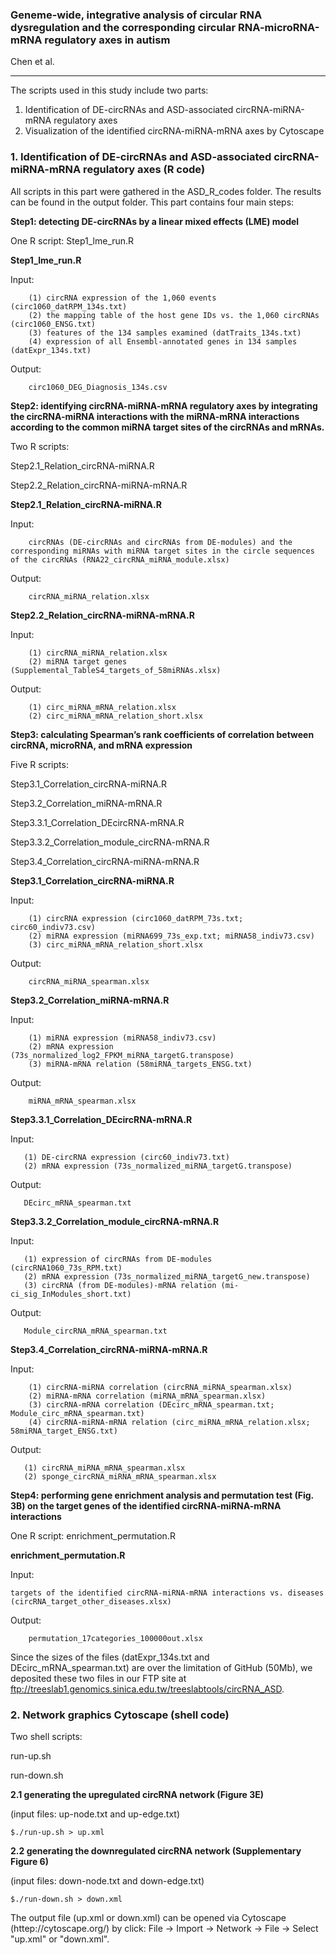 ### Geneme-wide, integrative analysis of circular RNA dysregulation and the corresponding circular RNA-microRNA-mRNA regulatory axes in autism
Chen et al. 

---
The scripts used in this study include two parts: 
1. Identification of DE-circRNAs and ASD-associated circRNA-miRNA-mRNA regulatory axes
2. Visualization of the identified circRNA-miRNA-mRNA axes by Cytoscape

### 1. Identification of DE-circRNAs and ASD-associated circRNA-miRNA-mRNA regulatory axes (R code)

All scripts in this part were gathered in the ASD_R_codes folder. The results can be found in the output folder. This part contains four main steps:

**Step1: detecting DE-circRNAs by a linear mixed effects (LME) model**

One R script: Step1_lme_run.R

**Step1_lme_run.R**

  Input:

        (1) circRNA expression of the 1,060 events (circ1060_datRPM_134s.txt)
        (2) the mapping table of the host gene IDs vs. the 1,060 circRNAs (circ1060_ENSG.txt) 
        (3) features of the 134 samples examined (datTraits_134s.txt) 
        (4) expression of all Ensembl-annotated genes in 134 samples (datExpr_134s.txt)
        
  Output:

        circ1060_DEG_Diagnosis_134s.csv

**Step2: identifying circRNA-miRNA-mRNA regulatory axes by integrating the circRNA-miRNA interactions with the miRNA-mRNA interactions according to the common miRNA target sites of the circRNAs and mRNAs.**

Two R scripts: 

Step2.1_Relation_circRNA-miRNA.R 

Step2.2_Relation_circRNA-miRNA-mRNA.R

**Step2.1_Relation_circRNA-miRNA.R**

  Input:
   
        circRNAs (DE-circRNAs and circRNAs from DE-modules) and the corresponding miRNAs with miRNA target sites in the circle sequences of the circRNAs (RNA22_circRNA_miRNA_module.xlsx)
   
  Output:
   
        circRNA_miRNA_relation.xlsx

**Step2.2_Relation_circRNA-miRNA-mRNA.R**

   Input:
   
        (1) circRNA_miRNA_relation.xlsx
        (2) miRNA target genes (Supplemental_TableS4_targets_of_58miRNAs.xlsx)
        
   Output: 
    
        (1) circ_miRNA_mRNA_relation.xlsx
        (2) circ_miRNA_mRNA_relation_short.xlsx

**Step3: calculating Spearman’s rank coefficients of correlation between circRNA, microRNA, and mRNA expression**

Five R scripts: 

Step3.1_Correlation_circRNA-miRNA.R 

Step3.2_Correlation_miRNA-mRNA.R 

Step3.3.1_Correlation_DEcircRNA-mRNA.R

Step3.3.2_Correlation_module_circRNA-mRNA.R

Step3.4_Correlation_circRNA-miRNA-mRNA.R

**Step3.1_Correlation_circRNA-miRNA.R**

  Input:
  
        (1) circRNA expression (circ1060_datRPM_73s.txt; circ60_indiv73.csv)
        (2) miRNA expression (miRNA699_73s_exp.txt; miRNA58_indiv73.csv)
        (3) circ_miRNA_mRNA_relation_short.xlsx
        
  Output:
   
        circRNA_miRNA_spearman.xlsx

**Step3.2_Correlation_miRNA-mRNA.R**

   Input:
    
        (1) miRNA expression (miRNA58_indiv73.csv)
        (2) mRNA expression (73s_normalized_log2_FPKM_miRNA_targetG.transpose)
        (3) miRNA-mRNA relation (58miRNA_targets_ENSG.txt)
        
   Output:
   
        miRNA_mRNA_spearman.xlsx

**Step3.3.1_Correlation_DEcircRNA-mRNA.R**

   Input:
   
       (1) DE-circRNA expression (circ60_indiv73.txt)
       (2) mRNA expression (73s_normalized_miRNA_targetG.transpose)
       
   Output:
   
       DEcirc_mRNA_spearman.txt

**Step3.3.2_Correlation_module_circRNA-mRNA.R**

   Input:
   
       (1) expression of circRNAs from DE-modules (circRNA1060_73s_RPM.txt) 
       (2) mRNA expression (73s_normalized_miRNA_targetG_new.transpose) 
       (3) circRNA (from DE-modules)-mRNA relation (mi-ci_sig_InModules_short.txt)
       
   Output:
   
       Module_circRNA_mRNA_spearman.txt

**Step3.4_Correlation_circRNA-miRNA-mRNA.R**

   Input:
   
        (1) circRNA-miRNA correlation (circRNA_miRNA_spearman.xlsx)
        (2) miRNA-mRNA correlation (miRNA_mRNA_spearman.xlsx)
        (3) circRNA-mRNA correlation (DEcirc_mRNA_spearman.txt; Module_circ_mRNA_spearman.txt)
        (4) circRNA-miRNA-mRNA relation (circ_miRNA_mRNA_relation.xlsx; 58miRNA_target_ENSG.txt)
        
  Output:
  
       (1) circRNA_miRNA_mRNA_spearman.xlsx
       (2) sponge_circRNA_miRNA_mRNA_spearman.xlsx

**Step4: performing gene enrichment analysis and permutation test (Fig. 3B) on the target genes of the identified circRNA-miRNA-mRNA interactions**  

One R script: enrichment_permutation.R 

**enrichment_permutation.R**

  Input:
  
    targets of the identified circRNA-miRNA-mRNA interactions vs. diseases (circRNA_target_other_diseases.xlsx)
    
  Output:
  
        permutation_17categories_100000out.xlsx

Since the sizes of the files (datExpr_134s.txt and DEcirc_mRNA_spearman.txt) are over the limitation of GitHub (50Mb), we deposited these two files in our FTP site at ftp://treeslab1.genomics.sinica.edu.tw/treeslabtools/circRNA_ASD.

### 2. Network graphics Cytoscape (shell code)

Two shell scripts:

run-up.sh

run-down.sh

**2.1 generating the upregulated circRNA network (Figure 3E)**

 (input files: up-node.txt and up-edge.txt)
 
    $./run-up.sh > up.xml

**2.2 generating the downregulated circRNA network (Supplementary Figure 6)**

  (input files: down-node.txt and down-edge.txt)
  
    $./run-down.sh > down.xml

The output file (up.xml or down.xml) can be opened via Cytoscape (httep://cytoscape.org/) by click: File -> Import -> Network -> File -> Select "up.xml" or "down.xml".
